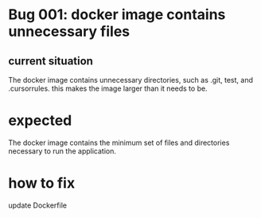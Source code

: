 # Bug 001: docker image contains unnecessary files

## current situation
The docker image contains unnecessary directories, such as .git, test, and .cursorrules. this makes the image larger than it needs to be.

# expected
The docker image contains the minimum set of files and directories necessary to run the application.

# how to fix
update Dockerfile
